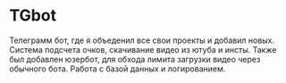 # TGbot
Телеграмм бот, где я объеденил все свои проекты и добавил новых. Система подсчета очков, скачивание видео из ютуба и инсты. Также был добавлен юзербот, для обхода лимита загрузки видео через обычного бота. Работа с базой данных и логированием.
